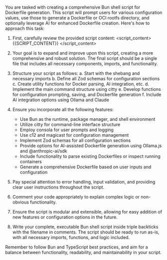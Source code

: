 You are tasked with creating a comprehensive Bun shell script for Dockerfile generation. This script will prompt users for various configuration values, use those to generate a Dockerfile or OCI rootfs directory, and optionally leverage AI for enhanced Dockerfile creation. Here's how to approach this task:

1. First, carefully review the provided script content:
<script_content>
{{SCRIPT_CONTENT}}
</script_content>

2. Your goal is to expand and improve upon this script, creating a more comprehensive and robust solution. The final script should be a single file that includes all necessary components, imports, and functionality.

3. Structure your script as follows:
   a. Start with the shebang and necessary imports
   b. Define all Zod schemas for configuration sections
   c. Create utility functions for Docker parsing, AI integration, etc.
   d. Implement the main command structure using citty
   e. Develop functions for configuration prompting, saving, and Dockerfile generation
   f. Include AI integration options using Ollama and Claude

4. Ensure you incorporate all the following features:
   - Use Bun as the runtime, package manager, and shell environment
   - Utilize citty for command-line interface structure
   - Employ consola for user prompts and logging
   - Use c12 and magicast for configuration management
   - Implement Zod schemas for all configuration sections
   - Provide options for AI-assisted Dockerfile generation using Ollama.js and @anthropic-ai/sdk
   - Include functionality to parse existing Dockerfiles or inspect running containers
   - Generate a comprehensive Dockerfile based on user inputs and configuration

5. Pay special attention to error handling, input validation, and providing clear user instructions throughout the script.

6. Comment your code appropriately to explain complex logic or non-obvious functionality.

7. Ensure the script is modular and extensible, allowing for easy addition of new features or configuration options in the future.

8. Write your complete, executable Bun shell script inside triple backticks with the filename in comments. The script should be ready to run as-is, with all necessary imports, functions, and logic included.

Remember to follow Bun and TypeScript best practices, and aim for a balance between functionality, readability, and maintainability in your script.
